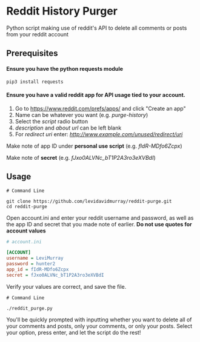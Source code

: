 # Reddit History Purger
Python script making use of reddit's API to delete all comments or posts from your reddit account

## Prerequisites
#### Ensure you have the python requests module
```shell
pip3 install requests
```

#### Ensure you have a valid reddit app for API usage tied to your account.

1. Go to https://www.reddit.com/prefs/apps/ and click "Create an app"
2. Name can be whatever you want (e.g. *purge-history*)
3. Select the *script* radio button
4. *description* and *about url* can be left blank
5. For *redirect uri* enter: *http://www.example.com/unused/redirect/uri*

Make note of app ID under **personal use script** (e.g. *fIdR-MDfo6Zcpx*)

Make note of **secret** (e.g. *fJxo0ALVNc_bT1P2A3ro3eXVBdI*)

## Usage
```shell 
# Command Line

git clone https://github.com/levidavidmurray/reddit-purge.git
cd reddit-purge
```
Open account.ini and enter your reddit username and password, as well as the app ID and secret that you made note
of earlier. **Do not use quotes for account values**

```ini
# account.ini

[ACCOUNT]
username = LeviMurray
password = hunter2
app_id = fIdR-MDfo6Zcpx
secret = fJxo0ALVNc_bT1P2A3ro3eXVBdI
```

Verify your values are correct, and save the file.

```shell
# Command Line

./reddit_purge.py
```

You'll be quickly prompted with inputting whether you want to delete all of your comments and posts, only your comments,
or only your posts. Select your option, press enter, and let the script do the rest!

